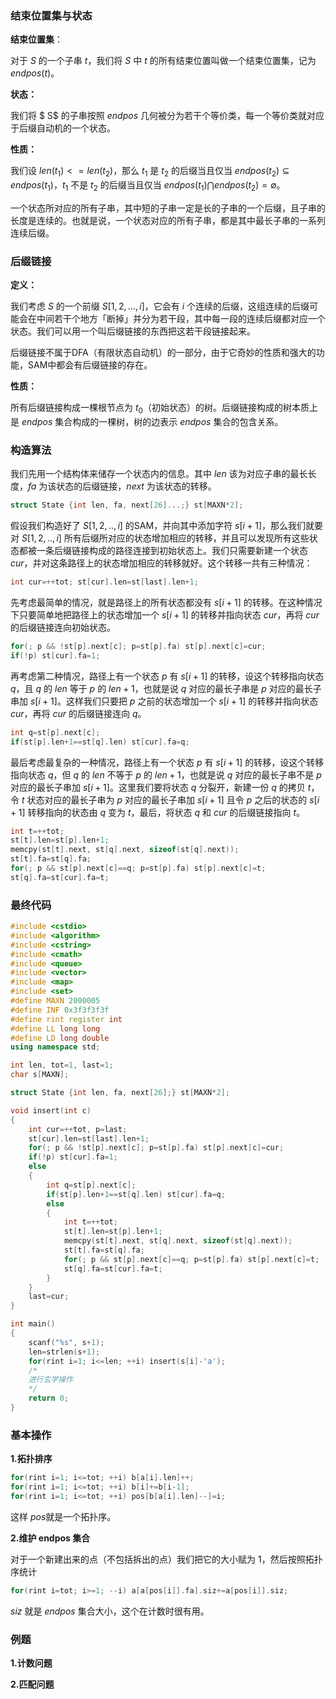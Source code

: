 ### 结束位置集与状态

**结束位置集**：

对于 $S$ 的一个子串 $t$，我们将 $S$ 中 $t$ 的所有结束位置叫做一个结束位置集，记为 $endpos(t)$。

**状态：**

我们将 $ S$ 的子串按照 $endpos$ 几何被分为若干个等价类，每一个等价类就对应于后缀自动机的一个状态。

**性质：**

我们设 $len(t_1)<=len(t_2)$，那么 $t_1$ 是 $t_2$ 的后缀当且仅当 $endpos(t_2) \subseteq endpos(t_1)$，$t_1$ 不是 $t_2$ 的后缀当且仅当 $endpos(t_1)\bigcap endpos(t_2)=\emptyset$。

一个状态所对应的所有子串，其中短的子串一定是长的子串的一个后缀，且子串的长度是连续的。也就是说，一个状态对应的所有子串，都是其中最长子串的一系列连续后缀。

### 后缀链接

**定义：**

我们考虑 $S$ 的一个前缀 $S[1,2,...,i]$，它会有 $i$ 个连续的后缀，这组连续的后缀可能会在中间若干个地方「断掉」并分为若干段，其中每一段的连续后缀都对应一个状态。我们可以用一个叫后缀链接的东西把这若干段链接起来。

后缀链接不属于DFA（有限状态自动机）的一部分，由于它奇妙的性质和强大的功能，SAM中都会有后缀链接的存在。

**性质：**

所有后缀链接构成一棵根节点为 $t_0$（初始状态）的树。后缀链接构成的树本质上是 $endpos$ 集合构成的一棵树，树的边表示 $endpos$ 集合的包含关系。

### 构造算法

我们先用一个结构体来储存一个状态内的信息。其中 $len$ 该为对应子串的最长长度，$fa$ 为该状态的后缀链接，$next$ 为该状态的转移。

```cpp
struct State {int len, fa, next[26]...;} st[MAXN*2];
```

假设我们构造好了 $S[1,2,..,i]$ 的SAM，并向其中添加字符 $s[i+1]$，那么我们就要对 $S[1,2,..,i]$ 所有后缀所对应的状态增加相应的转移，并且可以发现所有这些状态都被一条后缀链接构成的路径连接到初始状态上。我们只需要新建一个状态 $cur$，并对这条路径上的状态增加相应的转移就好。这个转移一共有三种情况：

```cpp
int cur=++tot; st[cur].len=st[last].len+1;
```

先考虑最简单的情况，就是路径上的所有状态都没有 $s[i+1]$ 的转移。在这种情况下只要简单地把路径上的状态增加一个 $s[i+1]$ 的转移并指向状态 $cur$，再将 $cur$ 的后缀链接连向初始状态。

```cpp
for(; p && !st[p].next[c]; p=st[p].fa) st[p].next[c]=cur;
if(!p) st[cur].fa=1;
```

再考虑第二种情况，路径上有一个状态 $p$ 有 $s[i+1]$ 的转移，设这个转移指向状态 $q$，且 $q$ 的 $len$ 等于 $p$ 的 $len+1$，也就是说 $q$ 对应的最长子串是 $p$ 对应的最长子串加 $s[i+1]$。这样我们只要把 $p$ 之前的状态增加一个 $s[i+1]$ 的转移并指向状态 $cur$，再将 $cur$ 的后缀链接连向 $q$。

```cpp
int q=st[p].next[c];
if(st[p].len+1==st[q].len) st[cur].fa=q;
```

最后考虑最复杂的一种情况，路径上有一个状态 $p$ 有 $s[i+1]$ 的转移，设这个转移指向状态 $q$，但 $q$ 的 $len$ 不等于 $p$ 的 $len+1$，也就是说 $q$ 对应的最长子串不是 $p$ 对应的最长子串加 $s[i+1]$。这里我们要将状态 $q$ 分裂开，新建一份 $q$ 的拷贝 $t$，令 $t$ 状态对应的最长子串为 $p$ 对应的最长子串加 $s[i+1]$ 且令 $p$ 之后的状态的 $s[i+1]$ 转移指向的状态由 $q$ 变为 $t$，最后，将状态 $q$ 和 $cur$ 的后缀链接指向 $t$。

```cpp
int t=++tot;
st[t].len=st[p].len+1;
memcpy(st[t].next, st[q].next, sizeof(st[q].next));
st[t].fa=st[q].fa;
for(; p && st[p].next[c]==q; p=st[p].fa) st[p].next[c]=t;
st[q].fa=st[cur].fa=t;
```

### 最终代码

```cpp
#include <cstdio>
#include <algorithm>
#include <cstring>
#include <cmath>
#include <queue>
#include <vector>
#include <map>
#include <set>
#define MAXN 2000005
#define INF 0x3f3f3f3f
#define rint register int
#define LL long long
#define LD long double
using namespace std;

int len, tot=1, last=1;
char s[MAXN];

struct State {int len, fa, next[26];} st[MAXN*2];

void insert(int c)
{
    int cur=++tot, p=last;
    st[cur].len=st[last].len+1;
    for(; p && !st[p].next[c]; p=st[p].fa) st[p].next[c]=cur;
    if(!p) st[cur].fa=1;
    else
    {
        int q=st[p].next[c];
        if(st[p].len+1==st[q].len) st[cur].fa=q;
        else
        {
            int t=++tot;
            st[t].len=st[p].len+1;
            memcpy(st[t].next, st[q].next, sizeof(st[q].next));
            st[t].fa=st[q].fa;
            for(; p && st[p].next[c]==q; p=st[p].fa) st[p].next[c]=t;
            st[q].fa=st[cur].fa=t;
        }
    }
    last=cur;
}

int main()
{
    scanf("%s", s+1);
    len=strlen(s+1);
    for(rint i=1; i<=len; ++i) insert(s[i]-'a');
    /*
    进行玄学操作
    */
    return 0;
}
```

### 基本操作

**1.拓扑排序**

```cpp
for(rint i=1; i<=tot; ++i) b[a[i].len]++;
for(rint i=1; i<=tot; ++i) b[i]+=b[i-1];
for(rint i=1; i<=tot; ++i) pos[b[a[i].len]--]=i;
```

这样 $pos​$ 就是一个拓扑序。

**2.维护 endpos 集合**

对于一个新建出来的点（不包括拆出的点）我们把它的大小赋为 $1$，然后按照拓扑序统计

```cpp
for(rint i=tot; i>=1; --i) a[a[pos[i]].fa].siz+=a[pos[i]].siz;
```

$siz$ 就是 $endpos$ 集合大小，这个在计数时很有用。

### 例题

**1.计数问题**



**2.匹配问题**



